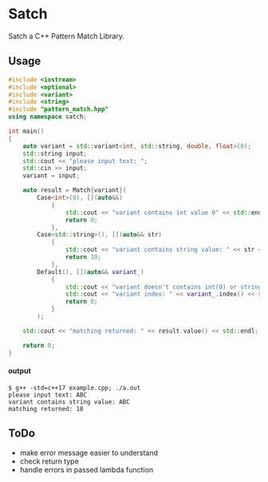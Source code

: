 # Satch
Satch a C++ Pattern Match Library.
## Usage
```cpp example.cpp
#include <iostream>
#include <optional>
#include <variant>
#include <string>
#include "pattern_match.hpp"
using namespace satch;

int main()
{
    auto variant = std::variant<int, std::string, double, float>(0);
    std::string input;
    std::cout << "please input text: ";
    std::cin >> input;
    variant = input;

    auto result = Match{variant}(
        Case<int>(0), [](auto&&) 
            {
                std::cout << "variant contains int value 0" << std::endl;
                return 0;
            },
        Case<std::string>(), [](auto&& str) 
            {
                std::cout << "variant contains string value: " << str << std::endl;
                return 10; 
            },
        Default(), [](auto&& variant_)
            {
                std::cout << "variant doesn't contains int(0) or string value" << std::endl;
                std::cout << "variant index: " << variant_.index() << std::endl;
                return 0;
            }
        );

    std::cout << "matching returned: " << result.value() << std::endl;

    return 0;
}
```

#### output

```shell
$ g++ -std=c++17 example.cpp; ./a.out
please input text: ABC
variant contains string value: ABC
matching returned: 10
```

## ToDo
+ make error message easier to understand
+ check return type
+ handle errors in passed lambda function